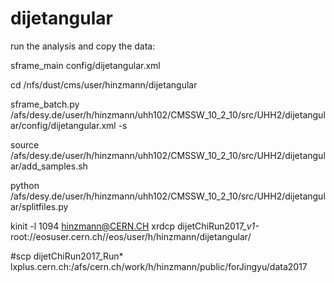 # dijetangular

run the analysis and copy the data:

sframe_main config/dijetangular.xml

cd /nfs/dust/cms/user/hinzmann/dijetangular

sframe_batch.py /afs/desy.de/user/h/hinzmann/uhh102/CMSSW_10_2_10/src/UHH2/dijetangular/config/dijetangular.xml -s

source /afs/desy.de/user/h/hinzmann/uhh102/CMSSW_10_2_10/src/UHH2/dijetangular/add_samples.sh

python /afs/desy.de/user/h/hinzmann/uhh102/CMSSW_10_2_10/src/UHH2/dijetangular/splitfiles.py

kinit -l 1094 hinzmann@CERN.CH
xrdcp dijetChiRun2017_*v1-* root://eosuser.cern.ch//eos/user/h/hinzmann/dijetangular/

#scp dijetChiRun2017_Run* lxplus.cern.ch:/afs/cern.ch/work/h/hinzmann/public/forJingyu/data2017
